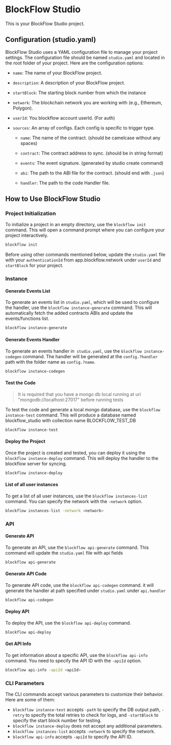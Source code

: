 # BlockFlow Studio

This is your BlockFlow Studio project.

## Configuration (studio.yaml)

BlockFlow Studio uses a YAML configuration file to manage your project settings. The configuration file should be named `studio.yaml` and located in the root folder of your project. Here are the configuration options:

- `name`: The name of your BlockFlow project.

- `description`: A description of your BlockFlow project.

- `startBlock`: The starting block number from which the instance

- `network`: The blockchain network you are working with (e.g., Ethereum, Polygon).

- `userId`: You blockflow account userId. (For auth)

- `sources`: An array of configs. Each config is specific to trigger type.

  - `name`: The name of the contract. (should be camelcase without any spaces)

  - `contract`: The contract address to sync. (should be in string format)

  - `events`: The event signature. (generated by studio create command)

  - `abi`: The path to the ABI file for the contract. (should end with `.json`)

  - `handler`: The path to the code Handler file.

## How to Use BlockFlow Studio

### Project Initialization

To initialize a project in an empty directory, use the `blockflow init` command. This will open a command prompt where you can configure your project interactively.

```bash
blockflow init
```

Before using other commands mentioned below, update the `studio.yaml` file with your `authenticationId` from app.blockflow.network under `userId` and `startBlock` for your project.

### Instance

#### Generate Events List

To generate an events list in `studio.yaml`, which will be used to configure the handler, use the `blockflow instance-generate` command. This will automatically fetch the added contracts ABIs and update the events/functions list.

```bash
blockflow instance-generate
```

#### Generate Events Handler

To generate an events handler in` studio.yaml`, use the `blockflow instance-codegen` command. The handler will be generated at the `config.?handler` path with the folder name as `config.?name`.

```bash
blockflow instance-codegen
```

#### Test the Code

> It is required that you have a mongo db local running at uri "mongodb://localhost:27017" before running tests

To test the code and generate a local mongo database, use the `blockflow instance-test` command. This will produce a database named blockflow_studio with collection name BLOCKFLOW_TEST_DB

```bash
blockflow instance-test
```

#### Deploy the Project

Once the project is created and tested, you can deploy it using the `blockflow instance-deploy` command. This will deploy the handler to the blockflow server for syncing.

```bash
blockflow instance-deploy
```

#### List of all user instances

To get a list of all user instances, use the `blockflow instances-list` command. You can specify the network with the `-network` option.

```bash
blockflow instances-list -network <network>
```

### API

#### Generate API

To generate an API, use the `blockflow api-generate` command. This command will update the `studio.yaml` file with api fields

```bash
blockflow api-generate
```

#### Generate API Code

To generate API code, use the `blockflow api-codegen` command.
it will generate the handler at path specified under `studio.yaml` under `api.handler`

```bash
blockflow api-codegen
```

#### Deploy API

To deploy the API, use the `blockflow api-deploy` command.

```bash
blockflow api-deploy
```

#### Get API Info

To get information about a specific API, use the `blockflow api-info` command. You need to specify the API ID with the `-apiId` option.

```bash
blockflow api-info -apiId <apiId>
```

### CLI Parameters

The CLI commands accept various parameters to customize their behavior. Here are some of them:

<!-- - `blockflow instance-codegen` accepts a `-force` option to force generate handlers. -->

- `blockflow instance-test` accepts `-path` to specify the DB output path, `-retry` to specify the total retries to check for logs, and `-startBlock` to specify the start block number for testing.
- `blockflow instance-deploy` does not accept any additional parameters.
- `blockflow instances-list` accepts `-network` to specify the network.
- `blockflow api-info` accepts `-apiId` to specify the API ID.
